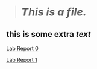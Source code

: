 > # *This is a **file.***
## this is some extra *text*
[Lab Report 0](lab-report-1-week-0.html)  

[Lab Report 1](lab-report-1-week-1.html)
